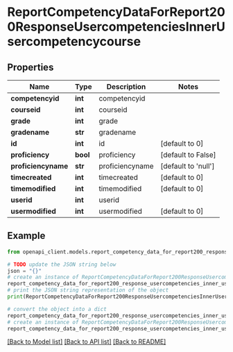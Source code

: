 # ReportCompetencyDataForReport200ResponseUsercompetenciesInnerUsercompetencycourse


## Properties

Name | Type | Description | Notes
------------ | ------------- | ------------- | -------------
**competencyid** | **int** | competencyid | 
**courseid** | **int** | courseid | 
**grade** | **int** | grade | 
**gradename** | **str** | gradename | 
**id** | **int** | id | [default to 0]
**proficiency** | **bool** | proficiency | [default to False]
**proficiencyname** | **str** | proficiencyname | [default to 'null']
**timecreated** | **int** | timecreated | [default to 0]
**timemodified** | **int** | timemodified | [default to 0]
**userid** | **int** | userid | 
**usermodified** | **int** | usermodified | [default to 0]

## Example

```python
from openapi_client.models.report_competency_data_for_report200_response_usercompetencies_inner_usercompetencycourse import ReportCompetencyDataForReport200ResponseUsercompetenciesInnerUsercompetencycourse

# TODO update the JSON string below
json = "{}"
# create an instance of ReportCompetencyDataForReport200ResponseUsercompetenciesInnerUsercompetencycourse from a JSON string
report_competency_data_for_report200_response_usercompetencies_inner_usercompetencycourse_instance = ReportCompetencyDataForReport200ResponseUsercompetenciesInnerUsercompetencycourse.from_json(json)
# print the JSON string representation of the object
print(ReportCompetencyDataForReport200ResponseUsercompetenciesInnerUsercompetencycourse.to_json())

# convert the object into a dict
report_competency_data_for_report200_response_usercompetencies_inner_usercompetencycourse_dict = report_competency_data_for_report200_response_usercompetencies_inner_usercompetencycourse_instance.to_dict()
# create an instance of ReportCompetencyDataForReport200ResponseUsercompetenciesInnerUsercompetencycourse from a dict
report_competency_data_for_report200_response_usercompetencies_inner_usercompetencycourse_from_dict = ReportCompetencyDataForReport200ResponseUsercompetenciesInnerUsercompetencycourse.from_dict(report_competency_data_for_report200_response_usercompetencies_inner_usercompetencycourse_dict)
```
[[Back to Model list]](../README.md#documentation-for-models) [[Back to API list]](../README.md#documentation-for-api-endpoints) [[Back to README]](../README.md)


